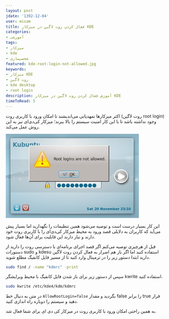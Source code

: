 ```yaml
---
layout: post
jdate: '1392-12-04'
user: misam
title: فعال کردن روت لاگین در میزکار KDE
categories:
- آموزشی
tags:
- میزکار
- kde
- شخصی‌سازی
featured: kde-root-login-not-allowed.jpg
keywords:
- میزکار KDE
- روت لاگین
- kde desktop
- root login
description: آموزش فعال کردن روت لاگین در میزکار KDE
timeToRead: 5
---
```


اکثر میزکارها تمهدیاتی می‌اندیشند تا امکان ورود با کاربری روت (روت لاگین root login) وجود نداشته باشد تا با این کار امنیت سیستم را بالا ببرند؛ میزکار کی‌دی‌ای نیز به این روش عمل می‌کند.

![](/images/kde-root-login-not-allowed.jpg)

این کار بسیار درست است و توصیه می‌شود همین تنظیمات را نگهدارید اما بسیار پیش می‌آید که کاربران به دلایلی قصد ورود به محیط میزکار کی‌دی‌ای را با کاربری روت خود دارند و نیاز دارند این قابلیت برای آن‌ها فعال شود.

قبل از هرچیزی توصیه می‌کنم اگر قصد اجرای برنامه‌ای با دسترسی روت را دارید از دستورات sudo و kdesu استفاده کنید اما اگر باز هم اصرار به فعال کردن روت لاگین دارید ابتدا دستور زیر را در ترمینال وارد کنید تا از مسیر فایل کانفیگ مطلع شوید.

```sh
sudo find / -name "kdmrc" -print
```

سپس از دستور زیر برای باز شدن فایل کانفیگ با محیط ویرایشگر kwrite استفاده کنید.

```sh
sudo kwrite /etc/kde4/kdm/kdmrc
```

در متن به دنبال خط `AllowRootLogin=false` بگردید و مقدار false را برابر true قرار دهید و سیستم را دوباره راه اندازی کنید.

به همین راحتی امکان ورود با کاربری روت در میزکار کی دی ای برای شما فعال شد.